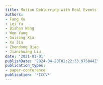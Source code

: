 ```yaml
---
title: Motion Deblurring with Real Events
authors:
- Fang Xu
- Lei Yu
- Bishan Wang
- Wen Yang
- Guisong Xia
- Xu Jia
- Zhendong Qiao
- Jianzhuang Liu
date: '2021-01-01'
publishDate: '2024-04-20T02:22:33.975844Z'
publication_types:
- paper-conference
publication: '*ICCV*'
---
```

